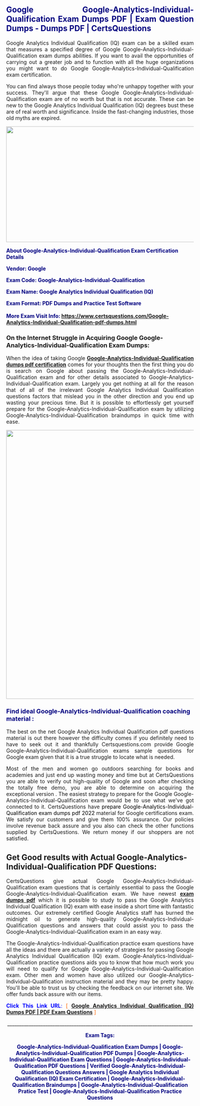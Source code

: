 <h2 style="text-align: justify;"><span style="color: #000080;">Google Google-Analytics-Individual-Qualification Exam Dumps PDF | Exam Question Dumps - Dumps PDF | CertsQuestions</span></h2>
<p style="text-align: justify;">Google Analytics Individual Qualification (IQ) exam can be a skilled exam that measures a specified degree of Google  Google-Analytics-Individual-Qualification exam dumps abilities. If you want to avail the opportunities of carrying out a greater job and to function with all the huge organizations you might want to do Google Google-Analytics-Individual-Qualification exam certification.</p>
<p style="text-align: justify;">You can find always those people today who're unhappy together with your success. They'll argue that these Google  Google-Analytics-Individual-Qualification exam are of no worth but that is not accurate. These can be new to the Google Analytics Individual Qualification (IQ) degrees bust these are of real worth and significance. Inside the fast-changing industries, those old myths are expired.</p>
<p><img style="display: block; margin-left: auto; margin-right: auto;" src="https://i.imgur.com/eaP4ae9.png" width="840" height="310" /></p>
<p><span style="color: #000080;"><strong>About Google-Analytics-Individual-Qualification Exam Certification Details</strong></span></p>
<p><span style="color: #000080;"><strong>Vendor: Google<br /></strong></span></p>
<p><span style="color: #000080;"><strong>Exam Code: Google-Analytics-Individual-Qualification</strong></span></p>
<p><span style="color: #000080;"><strong>Exam Name: Google Analytics Individual Qualification (IQ)</strong></span></p>
<p><span style="color: #000080;"><strong>Exam Format: PDF Dumps and Practice Test Software<br /><br />More Exam Visit Info: <span style="color: #ff6600;"><a href="https://www.certsquestions.com/Google-Analytics-Individual-Qualification-pdf-dumps.html">https://www.certsquestions.com/Google-Analytics-Individual-Qualification-pdf-dumps.html</a></span></strong></span></p>
<h3>On the Internet Struggle in Acquiring Google Google-Analytics-Individual-Qualification Exam Dumps:</h3>
<p style="text-align: justify;">When the idea of taking Google <a href="https://www.certsquestions.com/Google-Analytics-Individual-Qualification-pdf-dumps.html"><strong> Google-Analytics-Individual-Qualification dumps pdf certification</strong></a> comes for your thoughts then the first thing you do is search on Google about passing the Google-Analytics-Individual-Qualification exam and for other details associated to Google-Analytics-Individual-Qualification exam. Largely you get nothing at all for the reason that of all of the irrelevant Google Analytics Individual Qualification questions factors that mislead you in the other direction and you end up wasting your precious time. But it is possible to effortlessly get yourself prepare for the Google-Analytics-Individual-Qualification exam by utilizing Google-Analytics-Individual-Qualification braindumps in quick time with ease.</p>
<p><a href="https://www.certsquestions.com/Google-Analytics-Individual-Qualification-pdf-dumps.html"><img style="display: block; margin-left: auto; margin-right: auto;" src="https://i.imgur.com/pxhoKQ2.png" width="720" /></a></p>
<h3><span style="color: #000080;">Find ideal  Google-Analytics-Individual-Qualification coaching material :</span></h3>
<p style="text-align: justify;">The best on the net Google Analytics Individual Qualification pdf questions material is out there however the difficulty comes if you definitely need to have to seek out it and thankfully Certsquestions.com provide Google Google-Analytics-Individual-Qualification exams sample questions for Google  exam given that it is a true struggle to locate what is needed.</p>
<p style="text-align: justify;">Most of the men and women go outdoors searching for books and academies and just end up wasting money and time but at CertsQuestions you are able to verify out high-quality of Google  and soon after checking the totally free demo, you are able to determine on acquiring the exceptional version . The easiest strategy to prepare for the Google Google-Analytics-Individual-Qualification exam would be to use what we've got connected to it. CertsQuestions have <span style="color: #000000;">prepare Google-Analytics-Individual-Qualification exam dumps pdf 2022</span> material for Google certifications exam. We satisfy our customers and give them 100% assurance. Our policies involve revenue back assure and you also can check the other functions supplied by CertsQuestions. We return money if our shoppers are not satisfied.</p>
<h2>Get Good results with Actual Google-Analytics-Individual-Qualification PDF Questions:</h2>
<p style="text-align: justify;">CertsQuestions give actual Google Google-Analytics-Individual-Qualification exam questions that is certainly essential to pass the Google  Google-Analytics-Individual-Qualification exam. We have newest<strong>&nbsp;<a href="https://www.certsquestions.com/">exam dumps pdf</a></strong>&nbsp;which it is possible to study to pass the Google Analytics Individual Qualification (IQ) exam with ease inside a short time with fantastic outcomes. Our extremely certified Google Analytics staff has burned the midnight oil to generate high-quality Google-Analytics-Individual-Qualification questions and answers that could assist you to pass the Google-Analytics-Individual-Qualification exam in an easy way.</p>
<p style="text-align: justify;">The Google-Analytics-Individual-Qualification practice exam questions have all the ideas and there are actually a variety of strategies for passing Google Analytics Individual Qualification (IQ) exam. Google-Analytics-Individual-Qualification practice questions aids you to know that how much work you will need to qualify for Google  Google-Analytics-Individual-Qualification exam. Other men and women have also utilized our Google-Analytics-Individual-Qualification instruction material and they may be pretty happy. You'll be able to trust us by checking the feedback on our internet site. We offer funds back assure with our items.</p>
<p style="text-align: justify;"><span style="color: #0000ff;"><strong>Click This Link URL</strong>:</span> <span style="color: #ff6600;">[ <strong><a href="https://www.certsquestions.com/google-analytics-certification.html">Google Analytics Individual Qualification (IQ) Dumps PDF | PDF Exam Questions</a></strong> ]</span></p>
<p style="text-align: center;">______________________________________________________________________________</p>
<p style="text-align: center;"><span style="color: #000080;"><strong>Exam Tags:</strong></span></p>
<p style="text-align: center;"><span style="color: #000080;"><strong>Google-Analytics-Individual-Qualification Exam Dumps | Google-Analytics-Individual-Qualification PDF Dumps | Google-Analytics-Individual-Qualification Exam Questions | Google-Analytics-Individual-Qualification PDF Questions | Verified Google-Analytics-Individual-Qualification Questions Answers | Google Analytics Individual Qualification (IQ) Exam Certification | Google-Analytics-Individual-Qualification Braindumps | Google-Analytics-Individual-Qualification Pratice Test | Google-Analytics-Individual-Qualification Practice Questions</strong></span></p>
